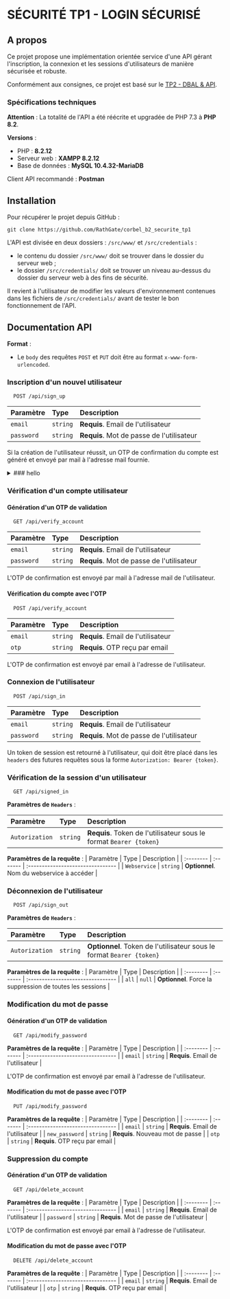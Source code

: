 # SÉCURITÉ TP1 - LOGIN SÉCURISÉ

## A propos

Ce projet propose une implémentation orientée service d'une API gérant l'inscription, la connexion et les sessions d'utilisateurs de manière sécurisée et robuste.

Conformément aux consignes, ce projet est basé sur le [TP2 - DBAL & API](https://github.com/RathGate/corbel_b2_php_tp2). 

### Spécifications techniques

**Attention** : La totalité de l'API a été réécrite et upgradée de PHP 7.3 à **PHP 8.2**.

**Versions** :
- PHP : **8.2.12**
- Serveur web : **XAMPP 8.2.12**
- Base de données : **MySQL 10.4.32-MariaDB**

Client API recommandé : **Postman**

## Installation 

Pour récupérer le projet depuis GitHub :
```
git clone https://github.com/RathGate/corbel_b2_securite_tp1
```

L'API est divisée en deux dossiers : `/src/www/` et `/src/credentials` :
- le contenu du dossier `/src/www/` doit se trouver dans le dossier du serveur web ;
- le dossier `/src/credentials/` doit se trouver un niveau au-dessus du dossier du serveur web à des fins de sécurité.

Il revient à l'utilisateur de modifier les valeurs d'environnement contenues dans les fichiers de `/src/credentials/` avant de tester le bon fonctionnement de l'API.
## Documentation API

**Format** :
- Le `body` des requêtes `POST` et `PUT` doit être au format `x-www-form-urlencoded`.

### Inscription d'un nouvel utilisateur
```http
  POST /api/sign_up
```

| Paramètre | Type     | Description                |
| :-------- | :------- | :------------------------- |
| `email` | `string` | **Requis**. Email de l'utilisateur |
| `password` | `string` | **Requis**. Mot de passe de l'utilisateur |

Si la création de l'utilisateur réussit, un OTP de confirmation du compte est généré et envoyé par mail à l'adresse mail fournie.

<details>
  <summary>### hello</summary>                                               
  test test
</details>

### Vérification d'un compte utilisateur

#### Génération d'un OTP de validation

```http
  GET /api/verify_account
```

| Paramètre | Type     | Description                       |
| :-------- | :------- | :-------------------------------- |
| `email`      | `string` | **Requis**. Email de l'utilisateur |
| `password`      | `string` | **Requis**. Mot de passe de l'utilisateur |

L'OTP de confirmation est envoyé par mail à l'adresse mail de l'utilisateur.

#### Vérification du compte avec l'OTP

```http
  POST /api/verify_account
```

| Paramètre | Type     | Description                       |
| :-------- | :------- | :-------------------------------- |
| `email`      | `string` | **Requis**. Email de l'utilisateur |
| `otp`      | `string` | **Requis**. OTP reçu par email |

L'OTP de confirmation est envoyé par email à l'adresse de l'utilisateur.

### Connexion de l'utilisateur

```http
  POST /api/sign_in
```

| Paramètre | Type     | Description                       |
| :-------- | :------- | :-------------------------------- |
| `email`      | `string` | **Requis**. Email de l'utilisateur |
| `password`      | `string` | **Requis**. Mot de passe de l'utilisateur |

Un token de session est retourné à l'utilisateur, qui doit être placé dans les `headers` des futures requêtes sous la forme `Autorization: Bearer {token}`.

### Vérification de la session d'un utilisateur

```http
  GET /api/signed_in
```
**Paramètres de `Headers`** :

| Paramètre | Type     | Description                       |
| :-------- | :------- | :-------------------------------- |
| `Autorization`      | `string` | **Requis**. Token de l'utilisateur sous le format `Bearer {token}` |

**Paramètres de la requête** :
| Paramètre | Type     | Description                       |
| :-------- | :------- | :-------------------------------- |
| `Webservice`      | `string` | **Optionnel**. Nom du webservice à accéder |


### Déconnexion de l'utilisateur

```http
  POST /api/sign_out
```

**Paramètres de `Headers`** :

| Paramètre | Type     | Description                       |
| :-------- | :------- | :-------------------------------- |
| `Autorization`      | `string` | **Optionnel**. Token de l'utilisateur sous le format `Bearer {token}` |

**Paramètres de la requête** :
| Paramètre | Type     | Description                       |
| :-------- | :------- | :-------------------------------- |
| `all`      | `null` | **Optionnel**. Force la suppression de toutes les sessions |

### Modification du mot de passe

#### Génération d'un OTP de validation
```http
  GET /api/modify_password
```

**Paramètres de la requête** :
| Paramètre | Type     | Description                       |
| :-------- | :------- | :-------------------------------- |
| `email`      | `string` | **Requis**. Email de l'utilisateur |

L'OTP de confirmation est envoyé par email à l'adresse de l'utilisateur.

#### Modification du mot de passe avec l'OTP 
```http
  PUT /api/modify_password
```

**Paramètres de la requête** :
| Paramètre | Type     | Description                       |
| :-------- | :------- | :-------------------------------- |
| `email`      | `string` | **Requis**. Email de l'utilisateur |
| `new_password`      | `string` | **Requis**. Nouveau mot de passe |
| `otp`      | `string` | **Requis**. OTP reçu par email |


### Suppression du compte

#### Génération d'un OTP de validation
```http
  GET /api/delete_account
```

**Paramètres de la requête** :
| Paramètre | Type     | Description                       |
| :-------- | :------- | :-------------------------------- |
| `email`      | `string` | **Requis**. Email de l'utilisateur |
| `password`      | `string` | **Requis**. Mot de passe de l'utilisateur |

L'OTP de confirmation est envoyé par email à l'adresse de l'utilisateur.

#### Modification du mot de passe avec l'OTP 
```http
  DELETE /api/delete_account
```

**Paramètres de la requête** :
| Paramètre | Type     | Description                       |
| :-------- | :------- | :-------------------------------- |
| `email`      | `string` | **Requis**. Email de l'utilisateur |
| `otp`      | `string` | **Requis**. OTP reçu par email |

